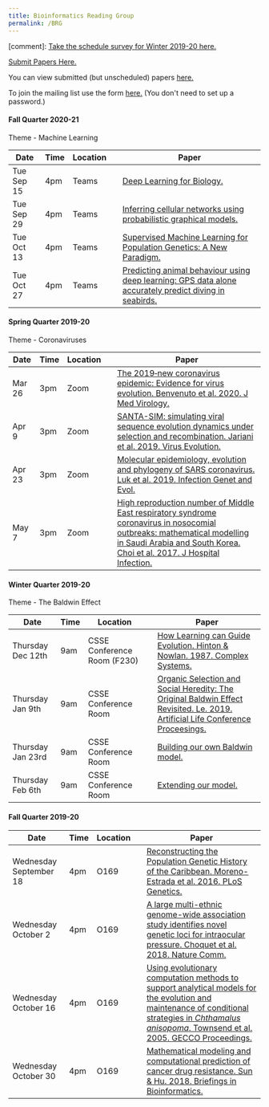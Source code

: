 ```yaml
---
title: Bioinformatics Reading Group
permalink: /BRG
---
```


[comment]: [Take the schedule survey for Winter 2019-20 here.](https://www.when2meet.com/?8384734-QSHpL)

[Submit Papers Here.](https://forms.gle/gvQ6eGXjk2GcWMNS7)

You can view submitted (but unscheduled) papers [here.](https://docs.google.com/spreadsheets/d/1VAtnKTbO98roSc1mFALO272g-jSK0TG1gDStn45HNpk/edit?usp=sharing)

To join the mailing list use the form [here.](https://mailman.rose-hulman.edu/mailman/listinfo/bioreadinggroup)
(You don't need to set up a password.)

<!-- Blank schedule
<h4>Winter Quarter 2019-20</h4>

|Date |Time|Location| |Paper|
|-----|----|--------|-|-----|
|DATE|4pm|O169| |[TBD]()
|DATE|4pm|O169| |[TBD]()
|DATE|4pm|O169| |[TBD]()
|DATE|4pm|O169| |[TBD]()
-->

<h4>Fall Quarter 2020-21</h4>
Theme - Machine Learning

|Date |Time|Location| |Paper|
|-----|----|--------|-|-----|
|Tue Sep 15|4pm|Teams| |[Deep Learning for Biology.](http://doi.org/10.1038/d41586-018-02174-z )
|Tue Sep 29|4pm|Teams| |[Inferring cellular networks using probabilistic graphical models.](http://doi.org/10.1126/science.1094068)
|Tue Oct 13|4pm|Teams| |[Supervised Machine Learning for Population Genetics: A New Paradigm.](http://doi.org/10.1016/j.tig.2017.12.005)
|Tue Oct 27|4pm|Teams| |[Predicting animal behaviour using deep learning: GPS data alone accurately predict diving in seabirds.](http://doi.org/10.1111/2041-210X.12926)

<h4>Spring Quarter 2019-20</h4>
Theme - Coronaviruses

|Date |Time|Location| |Paper|
|-----|----|--------|-|-----|
|Mar 26| 3pm |Zoom| |[The 2019‐new coronavirus epidemic: Evidence for virus evolution. Benvenuto et al. 2020. J Med Virology.]( https://doi.org/10.1002/jmv.25688)
|Apr 9| 3pm |Zoom| |[SANTA-SIM: simulating viral sequence evolution dynamics under selection and recombination. Jariani et al. 2019. Virus Evolution.](https://doi.org/10.1093/ve/vez003)
|Apr 23| 3pm|Zoom| |[Molecular epidemiology, evolution and phylogeny of SARS coronavirus. Luk et al. 2019. Infection Genet and Evol.](https://doi.org/10.1016/j.meegid.2019.03.001)
|May 7| 3pm |Zoom| |[High reproduction number of Middle East respiratory syndrome coronavirus in nosocomial outbreaks: mathematical modelling in Saudi Arabia and South Korea. Choi et al. 2017. J Hospital Infection.](https://doi.org/10.1016/j.jhin.2017.09.017)


<h4>Winter Quarter 2019-20</h4>
Theme - The Baldwin Effect

|Date |Time|Location| |Paper|
|-----|----|--------|-|-----|
|Thursday Dec 12th|9am|CSSE Conference Room (F230)| |[How Learning can Guide Evolution. Hinton & Nowlan. 1987. Complex Systems.](https://pdfs.semanticscholar.org/5d6c/84e7cd46d0a520ad6784a0f7f6825ef83685.pdf)
|Thursday Jan 9th|9am|CSSE Conference Room| | [Organic Selection and Social Heredity: The Original Baldwin Effect Revisited. Le. 2019. Artificial Life Conference Proceesings.](https://www.mitpressjournals.org/doi/pdf/10.1162/isal_a_00214)
|Thursday Jan 23rd|9am|CSSE Conference Room| |[Building our own Baldwin model.](https://github.com/RHIT-CSSE/bio_info_reading_group_projects)
|Thursday Feb 6th|9am|CSSE Conference Room| |[Extending our model.]()


<h4>Fall Quarter 2019-20</h4>

|Date |Time|Location| |Paper|
|-----|----|--------|-|-----|
|Wednesday September 18|4pm|O169| |[Reconstructing the Population Genetic History of the Caribbean. Moreno-Estrada et al.  2016. PLoS Genetics.](https://doi.org/10.1371/journal.pgen.1003925)
|Wednesday October 2|4pm|O169| |[A large multi-ethnic genome-wide association study identifies novel genetic loci for intraocular pressure. Choquet et al. 2018. Nature Comm.](https://www.nature.com/articles/s41467-017-01913-6)
|Wednesday October 16|4pm|O169| |[Using evolutionary computation methods to support analytical models for the evolution and maintenance of conditional strategies in *Chthamalus anisopoma*. Townsend et al. 2005. GECCO Proceedings.](https://dl.acm.org/citation.cfm?id=1068075)
|Wednesday October 30|4pm|O169| |[Mathematical modeling and computational prediction of cancer drug resistance. Sun & Hu. 2018. Briefings in Bioinformatics.](https://www.ncbi.nlm.nih.gov/pmc/articles/PMC6402530/)

